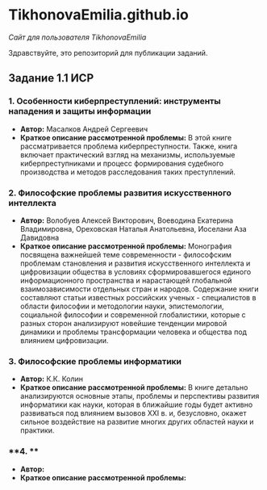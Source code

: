 # TikhonovaEmilia.github.io
*Сайт для пользователя TikhonovaEmilia*

Здравствуйте, это репозиторий для публикации заданий.

## Задание 1.1 ИСР
### **1. Особенности киберпреступлений: инструменты нападения и защиты информации**
  * **Автор:** Масалков Андрей Сергеевич
  * **Краткое описание рассмотренной проблемы:** В этой книге рассматривается проблема киберпреступности. Также, книга включает практический взгляд на механизмы, используемые киберпреступниками и процесс формирования судебного производства и методов расследования таких преступлений.
### **2. Философские проблемы развития искусственного интеллекта**
  * **Автор:** Волобуев Алексей Викторович, Воеводина Екатерина Владимировна, Ореховская Наталья Анатольевна, Иоселани Аза Давидовна
  * **Краткое описание рассмотренной проблемы:** Монография посвящена важнейшей теме современности - философским проблемам становления и развития искусственного интеллекта и цифровизации общества в условиях сформировавшегося единого информационного пространства и нарастающей глобальной взаимозависимости отдельных стран и народов. Содержание книги составляют статьи известных российских ученых - специалистов в области философии и методологии науки, эпистемологии, социальной философии и современной глобалистики, которые с разных сторон анализируют новейшие тенденции мировой динамики и проблемы трансформации человека и общества под влиянием цифровизации.
### **3. Философские проблемы информатики**
  * **Автор:** К.К. Колин
  * **Краткое описание рассмотренной проблемы:** В книге детально анализируются основные этапы, проблемы и перспективы развития информатики как науки, которая в ближайшие годы будет активно развиваться под влиянием вызовов XXI в. и, безусловно, окажет сильное воздействие на развитие многих других областей науки и практики.
### **4. **
  * **Автор:** 
  * **Краткое описание рассмотренной проблемы:** 
